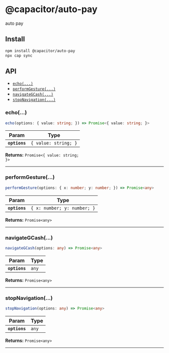 # @capacitor/auto-pay

auto pay

## Install

```bash
npm install @capacitor/auto-pay
npx cap sync
```

## API

<docgen-index>

* [`echo(...)`](#echo)
* [`performGesture(...)`](#performgesture)
* [`navigateGCash(...)`](#navigategcash)
* [`stopNavigation(...)`](#stopnavigation)

</docgen-index>

<docgen-api>
<!--Update the source file JSDoc comments and rerun docgen to update the docs below-->

### echo(...)

```typescript
echo(options: { value: string; }) => Promise<{ value: string; }>
```

| Param         | Type                            |
| ------------- | ------------------------------- |
| **`options`** | <code>{ value: string; }</code> |

**Returns:** <code>Promise&lt;{ value: string; }&gt;</code>

--------------------


### performGesture(...)

```typescript
performGesture(options: { x: number; y: number; }) => Promise<any>
```

| Param         | Type                                   |
| ------------- | -------------------------------------- |
| **`options`** | <code>{ x: number; y: number; }</code> |

**Returns:** <code>Promise&lt;any&gt;</code>

--------------------


### navigateGCash(...)

```typescript
navigateGCash(options: any) => Promise<any>
```

| Param         | Type             |
| ------------- | ---------------- |
| **`options`** | <code>any</code> |

**Returns:** <code>Promise&lt;any&gt;</code>

--------------------


### stopNavigation(...)

```typescript
stopNavigation(options: any) => Promise<any>
```

| Param         | Type             |
| ------------- | ---------------- |
| **`options`** | <code>any</code> |

**Returns:** <code>Promise&lt;any&gt;</code>

--------------------

</docgen-api>
